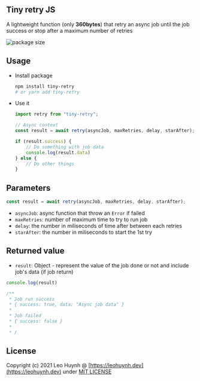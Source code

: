 ## Tiny retry JS

A lightweight function (only **360bytes**) that retry an async job until the job success or stop after a maximum number of retries

![package size](https://i.imgur.com/pBlMS7b.png)

## Usage

- Install package

	```bash
	npm install tiny-retry
	# or yarn add tiny-retry
	```

- Use it

	```js
	import retry from "tiny-retry";

	// Async context
	const result = await retry(asyncJob, maxRetries, delay, starAfter);

	if (result.success) {
		// Do something with job data
		console.log(result.data)
	} else {
		// Do other things
	}
	```

## Parameters

```javascript
const result = await retry(asyncJob, maxRetries, delay, starAfter);
```

- `asyncJob`: async function that throw an `Error` if failed
- `maxRetries`: number of maximum time to try to run job
- `delay`: the number in miliseconds of time after between each retries
- `starAfter`: the number in miliseconds to start the 1st try

## Returned value

- `result`: Object - represent the value of the job done or not and include job's data (if job return)

```javascript
console.log(result)

/**
 * Job run success
 * { success: true, data: "Async job data" }
 *
 * Job failed
 * { success: false }
 *
 * /
```

## License

Copyright (c) 2021 Leo Huynh @ [https://leohuynh.dev](https://leohuynh.dev) under [MIT LICENSE](/LICENSE.md)
